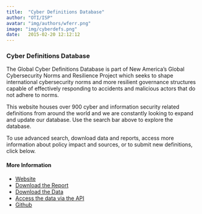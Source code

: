 ```yaml
---
title:  "Cyber Definitions Database"
author: "OTI/ISP"
avatar: "img/authors/wferr.png"
image: "img/cyberdefs.png"
date:   2015-02-20 12:12:12
---
```


### Cyber Definitions Database
The Global Cyber Definitions Database is part of New America’s Global Cybersecurity Norms and Resilience Project which seeks to shape international cybersecurity norms and more resilient governance structures capable of effectively responding to accidents and malicious actors that do not adhere to norms.

This website houses over 900 cyber and information security related definitions from around the world and we are constantly looking to expand and update our database. Use the search bar above to explore the database.

To use advanced search, download data and reports, access more information about policy impact and sources, or to submit new definitions, click below.

#### More Information

- [Website](https://www.newamerica.org/cyber-global/cyber-definitions/)
- [Download the Report](http://newamerica.org/downloads/OTI_Compilation_of_Existing_Cybersecurity_and_Information_Security_Related_Definitions.pdf)
- [Download the Data](https://data.opentechinstitute.org/dataset/cyber-security-definitions/)
- [Access the data via the API](https://data.opentechinstitute.org/api/1/util/snippet/api_info.html?resource_id=c6ab94f6-0323-44a3-970f-549df5da0939&datastore_root_url=https%3A%2F%2Fdata.opentechinstitute.org%2Fapi%2Faction)
- [Github](https://github.com/opentechinstitute/cyber-definitions)